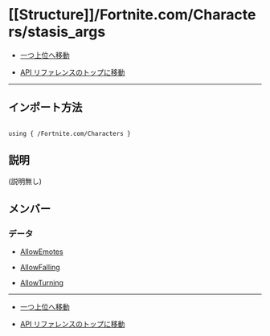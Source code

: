 # [[Structure]]/Fortnite.com/Characters/stasis_args

- [一つ上位へ移動](../main.md)

- [API リファレンスのトップに移動](/main.md)

---

## インポート方法

```verse

using { /Fortnite.com/Characters }

```

## 説明

(説明無し)

## メンバー

### データ

- [AllowEmotes](./D_AllowEmotes/main.md)

- [AllowFalling](./D_AllowFalling/main.md)

- [AllowTurning](./D_AllowTurning/main.md)

---

- [一つ上位へ移動](../main.md)

- [API リファレンスのトップに移動](/main.md)
